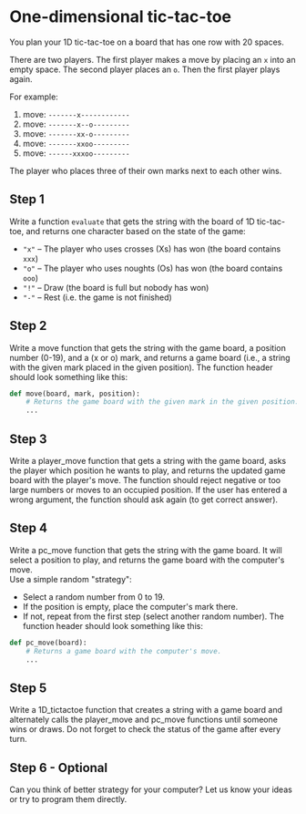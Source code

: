 # One-dimensional tic-tac-toe

You plan your 1D tic-tac-toe on a board that has one row with 20 spaces.

There are two players. 
The first player makes a move by placing an `x` into an empty space.
The second player places an `o`. Then the first player plays again.

For example:
1. move: `-------x------------`
2. move: `-------x--o---------`
3. move: `-------xx-o---------`
4. move: `-------xxoo---------`
5. move: `------xxxoo---------`
   
The player who places three of their own marks next to each other wins.

## Step 1

Write a function `evaluate` that gets the string with the board of 1D tic-tac-toe,
and returns one character based on the state of the game:

- `"x"` – The player who uses crosses (Xs) has won (the board contains `xxx`)
- `"o"` – The player who uses noughts (Os) has won (the board contains `ooo`)
- `"!"` – Draw (the board is full but nobody has won)
- `"-"` – Rest (i.e. the game is not finished)

## Step 2

Write a move function that gets the string with the game board, a position number (0-19),
and a (x or o) mark, and returns a game board (i.e., a string with the given mark placed in the given position).
The function header should look something like this:

```python
def move(board, mark, position):
    # Returns the game board with the given mark in the given position.
    ...
```

## Step 3

Write a player_move function that gets a string with the game board, asks the player 
which position he wants to play,
and returns the updated game board with the player's move. The function should reject 
negative or too large numbers or moves to an occupied position. If the user has entered
a wrong argument, the function should ask again (to get correct answer).

## Step 4

Write a pc_move function that gets the string with the game board.
It will select a position to play, and returns
the game board with the computer's move.<br>
Use a simple random "strategy":
* Select a random number from 0 to 19.
* If the position is empty, place the computer's mark there.
* If not, repeat from the first step (select another random number).
The function header should look something like this:

```python
def pc_move(board):
    # Returns a game board with the computer's move.
    ...
```


## Step 5

Write a 1D_tictactoe function that creates a string with a game board and alternately calls the player_move and
pc_move functions until someone wins or draws.
Do not forget to check the status of the game after every turn.

## Step 6 - Optional
Can you think of better strategy for your computer? 
Let us know your ideas or try to program them directly.
